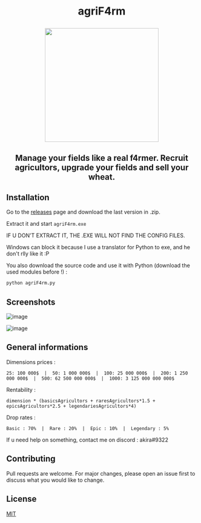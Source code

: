 # <p align="center"> agriF4rm </p>
<p align="center"><img src="https://user-images.githubusercontent.com/62818208/227063344-fc7bfca5-d550-4e6d-af88-4e6b9e39e971.png" width=300></p>

## <p align="center"> Manage your fields like a real f4rmer. Recruit agricultors, upgrade your fields and sell your wheat.</p>


## Installation

Go to the <a href="https://github.com/akira-trinity/agriF4rm/releases">releases</a> page and download the last version in .zip.

Extract it and start ```agriF4rm.exe```

IF U DON'T EXTRACT IT, THE .EXE WILL NOT FIND THE CONFIG FILES.

Windows can block it because I use a translator for Python to exe, and he don't rlly like it :P

You also download the source code and use it with Python (download the used modules before !) :
```bash
python agriF4rm.py
```

## Screenshots

![image](https://user-images.githubusercontent.com/62818208/227062567-92c153e5-6bb8-43cf-81dc-34ff2cc44919.png)

![image](https://user-images.githubusercontent.com/62818208/227062615-5e8e1849-1b02-47f8-bfd2-9a864a1e2bd6.png)


## General informations 

Dimensions prices :

```
25: 100 000$  |  50: 1 000 000$  |  100: 25 000 000$  |  200: 1 250 000 000$  |  500: 62 500 000 000$  |  1000: 3 125 000 000 000$
```

Rentability :
```
dimension * (basicsAgricultors + raresAgricultors*1.5 + epicsAgricultors*2.5 + legendariesAgricultors*4)
```

Drop rates :
```
Basic : 70%  |  Rare : 20%  |  Epic : 10%  |  Legendary : 5%
```

If u need help on something, contact me on discord : akira#9322

## Contributing
Pull requests are welcome. For major changes, please open an issue first to discuss what you would like to change.


## License
[MIT](https://choosealicense.com/licenses/mit/)
